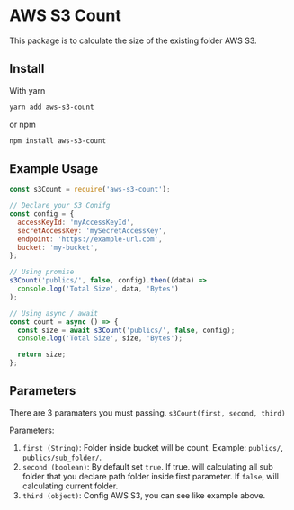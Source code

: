 # AWS S3 Count

This package is to calculate the size of the existing folder AWS S3.

## Install

With yarn

```bash
yarn add aws-s3-count
```

or npm

```bash
npm install aws-s3-count
```

## Example Usage

```js
const s3Count = require('aws-s3-count');

// Declare your S3 Conifg
const config = {
  accessKeyId: 'myAccessKeyId',
  secretAccessKey: 'mySecretAccessKey',
  endpoint: 'https://example-url.com',
  bucket: 'my-bucket',
};

// Using promise
s3Count('publics/', false, config).then((data) =>
  console.log('Total Size', data, 'Bytes')
);

// Using async / await
const count = async () => {
  const size = await s3Count('publics/', false, config);
  console.log('Total Size', size, 'Bytes');

  return size;
};
```

## Parameters

There are 3 paramaters you must passing.
`s3Count(first, second, third)`

Parameters:

1. `first (String)`: Folder inside bucket will be count. Example: `publics/`, `publics/sub_folder/`.
2. `second (boolean)`: By default set `true`. If true. will calculating all sub folder that you declare path folder inside first parameter. If `false`, will calculating current folder.
3. `third (object)`: Config AWS S3, you can see like example above.

